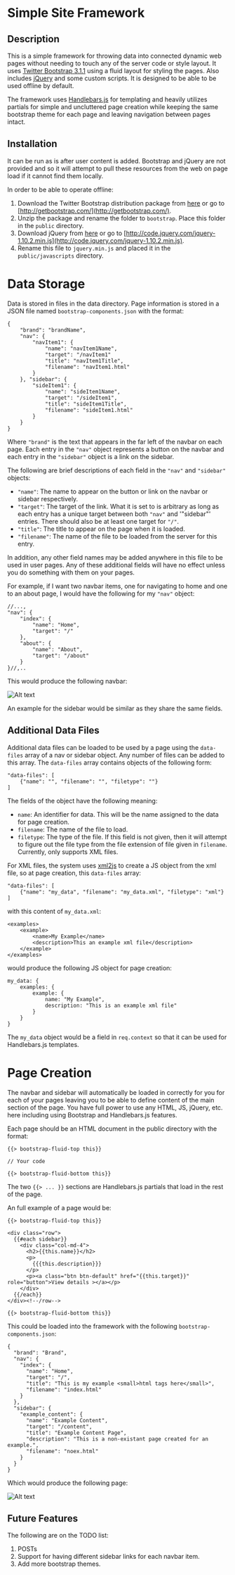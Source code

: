 Simple Site Framework
==================================================

Description
--------------------------------------

This is a simple framework for throwing data into connected dynamic web pages without needing to touch any of the server code or style layout.  It uses [Twitter Bootstrap 3.1.1](http://getbootstrap.com) using a fluid layout for styling the pages.  Also includes [jQuery](http://jquery.com) and some custom scripts.  It is designed to be able to be used offline by default.

The framework uses [Handlebars.js](http://handlebarsjs.com) for templating and heavily utilizes partials for simple and uncluttered page creation while keeping the same bootstrap theme for each page and leaving navigation between pages intact.

Installation
--------------------------------------
It can be run as is after user content is added.  Bootstrap and jQuery are not provided and so it will attempt to pull these resources from the web on page load if it cannot find them locally.  

In order to be able to operate offline:

1. Download the Twitter Bootstrap distribution package from [here](https://github.com/twbs/bootstrap/releases/download/v3.1.1/bootstrap-3.1.1-dist.zip) or go to [http://getbootstrap.com/](http://getbootstrap.com/).
2. Unzip the package and rename the folder to `bootstrap`.  Place this folder in the `public` directory.
3. Download jQuery from [here](//code.jquery.com/jquery-1.10.2.min.js) or go to [http://code.jquery.com/jquery-1.10.2.min.js](http://code.jquery.com/jquery-1.10.2.min.js).
4. Rename this file to `jquery.min.js` and placed it in the `public/javascripts` directory.


Data Storage
==============================

Data is stored in files in the data directory.  Page information is stored in a JSON file named `bootstrap-components.json` with the format:

	{
		"brand": "brandName",  
		"nav": {
			"navItem1": {
				"name": "navItem1Name", 
				"target": "/navItem1"
				"title": "navItem1Title",
				"filename": "navItem1.html"
			}
		}, "sidebar": {
			"sideItem1": {
				"name": "sideItem1Name",
				"target": "/sideItem1",
				"title": "sideItem1Title",
				"filename": "sideItem1.html"
			}
		}
	}

Where `"brand"` is the text that appears in the far left of the navbar on each page.  Each entry in the `"nav"` object represents a button on the navbar and each entry in the `"sidebar"` object is a link on the sidebar.

The following are brief descriptions of each field in the `"nav"` and `"sidebar"` objects:

- `"name"`: The name to appear on the button or link on the navbar or sidebar respectively.
- `"target"`: The target of the link.  What it is set to is arbitrary as long as each entry has a unique target between both `"nav"` and '"sidebar"' entries.  There should also be at least one target for `"/"`.
- `"title"`: The title to appear on the page when it is loaded.
- `"filename"`: The name of the file to be loaded from the server for this entry.

In addition, any other field names may be added anywhere in this file to be used in user pages.  Any of these additional fields will have no effect unless you do something with them on your pages.

For example, if I want two navbar items, one for navigating to home and one to an about page, I would have the following for my `"nav"` object:

	//...,
	"nav": {
		"index": {
			"name": "Home",
			"target": "/"
		},
		"about": {
			"name": "About",
			"target": "/about"
		}
	}//,..
	
This would produce the following navbar: 

![Alt text](https://github.com/mbogochow/simple-site-framework/blob/master/images/example_navbar.PNG?raw=true)

An example for the sidebar would be similar as they share the same fields.

Additional Data Files
--------------------------------------
Additional data files can be loaded to be used by a page using the `data-files` array of a nav or sidebar object.  Any number of files can be added to this array.  The `data-files` array contains objects of the following form:

	"data-files": [
		{"name": "", "filename": "", "filetype": ""}
	]

The fields of the object have the following meaning:

- `name`: An identifier for data.  This will be the name assigned to the data for page creation.
- `filename`: The name of the file to load.
- `filetype`: The type of the file.  If this field is not given, then it will attempt to figure out the file type from the file extension of file given in `filename`.  Currently, only supports XML files.

For XML files, the system uses [xml2js](https://github.com/Leonidas-from-XIV/node-xml2js) to create a JS object from the xml file, so at page creation, this `data-files` array:

	"data-files": [
		{"name": "my_data", "filename": "my_data.xml", "filetype": "xml"}
	]

with this content of `my_data.xml`:

	<examples>
		<example>
			<name>My Example</name>
			<description>This an example xml file</description>
		</example>
	</examples>

would produce the following JS object for page creation: 

	my_data: {
		examples: {
			example: {
				name: "My Example",
				description: "This is an example xml file"
			}
		}
	}

The `my_data` object would be a field in `req.context` so that it can be used for Handlebars.js templates.

Page Creation
======================================

The navbar and sidebar will automatically be loaded in correctly for you for each of your pages leaving you to be able to define content of the main section of the page.  You have full power to use any HTML, JS, jQuery, etc. here including using Bootstrap and Handlebars.js features.

Each page should be an HTML document in the public directory with the format:

	{{> bootstrap-fluid-top this}}
	
	// Your code

	{{> bootstrap-fluid-bottom this}}

The two `{{> ... }}` sections are Handlebars.js partials that load in the rest of the page.

An full example of a page would be:

	{{> bootstrap-fluid-top this}}
	
	<div class="row">
	  {{#each sidebar}}
	    <div class="col-md-4">
	      <h2>{{this.name}}</h2>
	      <p>
	        {{{this.description}}}
	      </p>
	      <p><a class="btn btn-default" href="{{this.target}}" role="button">View details ></a></p>
	    </div>
	  {{/each}}
	</div><!--/row-->

	{{> bootstrap-fluid-bottom this}}

This could be loaded into the framework with the following `bootstrap-components.json`: 

	{
	  "brand": "Brand",
	  "nav": {
	    "index": {
	      "name": "Home", 
	      "target": "/",
	      "title": "This is my example <small>html tags here</small>",
	      "filename": "index.html"
	    }
	  },
	  "sidebar": {
	    "example_content": {
	      "name": "Example Content", 
	      "target": "/content",
	      "title": "Example Content Page",
	      "description": "This is a non-existant page created for an example.",
	      "filename": "noex.html"
	    }
	  }
	}

Which would produce the following page:

![Alt text](https://github.com/mbogochow/simple-site-framework/blob/master/images/example_page.PNG?raw=true)


Future Features
--------------------------------------
The following are on the TODO list:

1. POSTs 
2. Support for having different sidebar links for each navbar item.
2. Add more bootstrap themes.